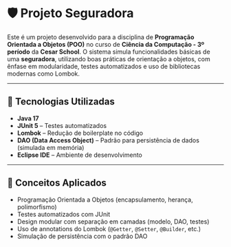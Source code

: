 # 🛡️ Projeto Seguradora

Este é um projeto desenvolvido para a disciplina de **Programação Orientada a Objetos (POO)** no curso de **Ciência da Computação - 3º período** da **Cesar School**. O sistema simula funcionalidades básicas de uma **seguradora**, utilizando boas práticas de orientação a objetos, com ênfase em modularidade, testes automatizados e uso de bibliotecas modernas como Lombok.

---

## 🚀 Tecnologias Utilizadas

- **Java 17**
- **JUnit 5** – Testes automatizados
- **Lombok** – Redução de boilerplate no código
- **DAO (Data Access Object)** – Padrão para persistência de dados (simulada em memória)
- **Eclipse IDE** – Ambiente de desenvolvimento

---

## 🧠 Conceitos Aplicados

- Programação Orientada a Objetos (encapsulamento, herança, polimorfismo)
- Testes automatizados com JUnit
- Design modular com separação em camadas (modelo, DAO, testes)
- Uso de annotations do Lombok (`@Getter`, `@Setter`, `@Builder`, etc.)
- Simulação de persistência com o padrão DAO


